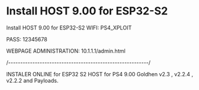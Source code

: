 # Install HOST 9.00 for ESP32-S2


Install HOST 9.00 for ESP32-S2 WIFI: PS4_XPLOIT

PASS: 12345678

WEBPAGE ADMINISTRATION: 10.1.1.1/admin.html

/----------------------------------------------------------/

INSTALER ONLINE for ESP32 S2 HOST for PS4 9.00 Goldhen v2.3 , v2.2.4 , v2.2.2 and Payloads.
